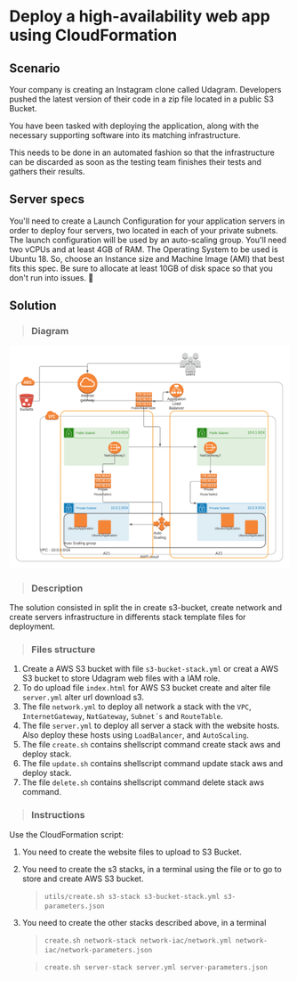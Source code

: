 # Deploy a high-availability web app using CloudFormation

## Scenario

Your company is creating an Instagram clone called Udagram. Developers pushed the latest version of their code in a zip file located in a public S3 Bucket.

You have been tasked with deploying the application, along with the necessary supporting software into its matching infrastructure.

This needs to be done in an automated fashion so that the infrastructure can be discarded as soon as the testing team finishes their tests and gathers their results.

## Server specs

You'll need to create a Launch Configuration for your application servers in order to deploy four servers, two located in each of your private subnets. The launch configuration will be used by an auto-scaling group.
You'll need two vCPUs and at least 4GB of RAM. The Operating System to be used is Ubuntu 18. So, choose an Instance size and Machine Image (AMI) that best fits this spec.
Be sure to allocate at least 10GB of disk space so that you don't run into issues. 

## Solution

> ### Diagram

![Diagram](ProjectUdagram.png)

> ### Description

The solution consisted in split the in create s3-bucket, create network and create servers infrastructure in differents stack template files for deployment.

> ### Files structure
1. Create a AWS S3 bucket with file `s3-bucket-stack.yml` or creat a AWS S3 bucket to store Udagram web files with a IAM role.
2. To do upload file `index.html` for AWS S3 bucket create and alter file `server.yml` alter url download s3.
3. The file `network.yml` to deploy all network a stack with the `VPC`, `InternetGateway`, `NatGateway`, `Subnet´s` and `RouteTable`.
4. The file `server.yml` to deploy all server a stack with the website hosts. Also deploy these hosts using `LoadBalancer`, and `AutoScaling`.
5. The file `create.sh` contains shellscript command create stack aws and deploy stack.
6. The file `update.sh` contains shellscript command update stack aws and deploy stack.
7. The file `delete.sh` contains shellscript command delete stack aws command.

> ### Instructions

Use the CloudFormation script:

1. You need to create the website files to upload to S3 Bucket.

2. You need to create the s3 stacks, in a terminal using the file or to go to store and create AWS S3 bucket.
    
    > `utils/create.sh s3-stack s3-bucket-stack.yml s3-parameters.json`

3. You need to create the other stacks described above, in a terminal

    > `create.sh network-stack network-iac/network.yml network-iac/network-parameters.json`
    
    > `create.sh server-stack server.yml server-parameters.json`